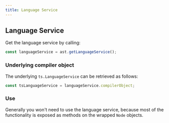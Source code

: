```yaml
---
title: Language Service
---
```


## Language Service

Get the language service by calling:

```ts
const languageService = ast.getLanguageService();
```

### Underlying compiler object

The underlying `ts.LanguageService` can be retrieved as follows:

```ts
const tsLanguageService = languageService.compilerObject;
```

### Use

Generally you won't need to use the language service, because most of the functionality is exposed as methods on the wrapped `Node` objects.
